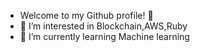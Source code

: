 -  Welcome to my Github profile! 👋
- 👀 I’m interested in Blockchain,AWS,Ruby
- 🌱 I’m currently learning Machine learning
